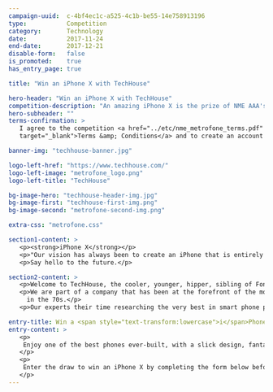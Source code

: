 ```yaml
---
campaign-uuid:  c-4bf4ec1c-a525-4c1b-be55-14e758913196
type:           Competition
category:       Technology
date:           2017-11-24
end-date:       2017-12-21
disable-form:   false
is_promoted:    true
has_entry_page: true

title: "Win an iPhone X with TechHouse"

hero-header: "Win an iPhone X with TechHouse"
competition-description: "An amazing iPhone X is the prize of NME AAA's launch competition. Join us and get a chance to win the most innovative phone in a generation! Presented by TechHouse, the cooler, younger, hipper, sibling of Fonehouse Group, bringing cutting edge tech, cool gadgets and the latest in fashion to your high street stores."
hero-subheader: ""
terms-confirmation: >
   I agree to the competition <a href="../etc/nme_metrofone_terms.pdf"
   target="_blank">Terms &amp; Conditions</a> and to create an account with NME AAA.

banner-img: "techhouse-banner.jpg"

logo-left-href: "https://www.techhouse.com/"
logo-left-image: "metrofone_logo.png"
logo-left-title: "TechHouse"

bg-image-hero: "techhouse-header-img.jpg"
bg-image-first: "techhouse-first-img.png"
bg-image-second: "metrofone-second-img.png"

extra-css: "metrofone.css"

section1-content: >
   <p><strong>iPhone X</strong></p>
   <p>"Our vision has always been to create an iPhone that is entirely screen. One so immersive the device itself disappears into the experience. And so intelligent it can respond to a tap, your voice, and even a glance. With iPhone X, that vision is now a reality. Say hello to the future."</p>
   <p>Say hello to the future.</p>

section2-content: >
   <p>Welcome to TechHouse, the cooler, younger, hipper, sibling of Fonehouse Group, bringing cutting edge tech, cool gadgets and the latest in fashion to your high street stores.</p>
   <p>We are part of a company that has been at the forefront of the mobile industry for 23 years and was originally set up by Clive Bayley, a former member of the prog band Yes, which went on to achieve worldwide success
     in the 70s.</p>
   <p>Our experts their time researching the very best in smart phone protection, urban tech-wear, gadgets and add-ons, so you can have the ultimate in functionality and practicality that money can buy. We’re so busy that when we’re not designing our own products, we’re scouring tech fairs all over the world to bring back the next generation of fun, functional, kit.  Whether you’re into adventure, travel, business, music, vlogging or the ultimate family gift.</p>

entry-title: Win a <span style="text-transform:lowercase">i</span>Phone X with TechHouse
entry-content: >
   <p>
    Enjoy one of the best phones ever-built, with a slick design, fantastic camera, and a world of beautiful apps. Brought to you by TechHouse, your destination for phone accessories and repairs.
   </p>
   <p>
    Enter the draw to win an iPhone X by completing the form below before 23:59 on !end-date!.
   </p>
---
```


